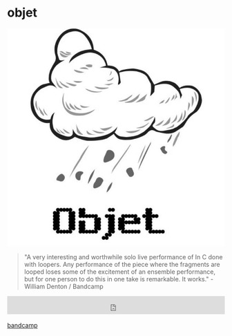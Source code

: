 # objet

![objet](image/objet.jpg)

> "A very interesting and worthwhile solo live performance of In C done with
> loopers. Any performance of the piece where the fragments are looped loses
> some of the excitement of an ensemble performance, but for one person to do
> this in one take is remarkable. It works." - William Denton / Bandcamp

<iframe style="border: 0; width: 100%; height: 42px;" src="https://bandcamp.com/EmbeddedPlayer/album=3428655801/size=small/bgcol=333333/linkcol=ffffff/track=733528187/transparent=true/" seamless><a href="https://objet.bandcamp.com/album/mono">Mono de Objet</a></iframe>

[bandcamp](https://objet.bandcamp.com/)

